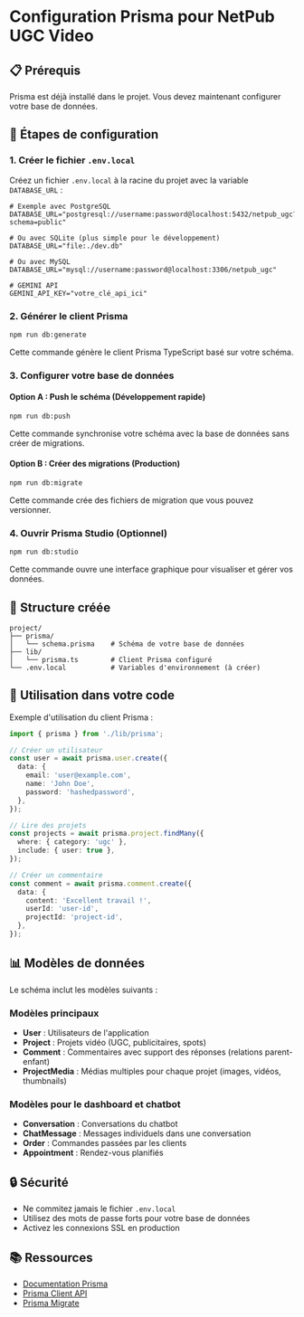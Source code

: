 # Configuration Prisma pour NetPub UGC Video

## 📋 Prérequis

Prisma est déjà installé dans le projet. Vous devez maintenant configurer votre base de données.

## 🚀 Étapes de configuration

### 1. Créer le fichier `.env.local`

Créez un fichier `.env.local` à la racine du projet avec la variable `DATABASE_URL` :

```env
# Exemple avec PostgreSQL
DATABASE_URL="postgresql://username:password@localhost:5432/netpub_ugc?schema=public"

# Ou avec SQLite (plus simple pour le développement)
DATABASE_URL="file:./dev.db"

# Ou avec MySQL
DATABASE_URL="mysql://username:password@localhost:3306/netpub_ugc"

# GEMINI API
GEMINI_API_KEY="votre_clé_api_ici"
```

### 2. Générer le client Prisma

```bash
npm run db:generate
```

Cette commande génère le client Prisma TypeScript basé sur votre schéma.

### 3. Configurer votre base de données

#### Option A : Push le schéma (Développement rapide)

```bash
npm run db:push
```

Cette commande synchronise votre schéma avec la base de données sans créer de migrations.

#### Option B : Créer des migrations (Production)

```bash
npm run db:migrate
```

Cette commande crée des fichiers de migration que vous pouvez versionner.

### 4. Ouvrir Prisma Studio (Optionnel)

```bash
npm run db:studio
```

Cette commande ouvre une interface graphique pour visualiser et gérer vos données.

## 📁 Structure créée

```
project/
├── prisma/
│   └── schema.prisma    # Schéma de votre base de données
├── lib/
│   └── prisma.ts        # Client Prisma configuré
└── .env.local           # Variables d'environnement (à créer)
```

## 🔧 Utilisation dans votre code

Exemple d'utilisation du client Prisma :

```typescript
import { prisma } from './lib/prisma';

// Créer un utilisateur
const user = await prisma.user.create({
  data: {
    email: 'user@example.com',
    name: 'John Doe',
    password: 'hashedpassword',
  },
});

// Lire des projets
const projects = await prisma.project.findMany({
  where: { category: 'ugc' },
  include: { user: true },
});

// Créer un commentaire
const comment = await prisma.comment.create({
  data: {
    content: 'Excellent travail !',
    userId: 'user-id',
    projectId: 'project-id',
  },
});
```

## 📊 Modèles de données

Le schéma inclut les modèles suivants :

### Modèles principaux

- **User** : Utilisateurs de l'application
- **Project** : Projets vidéo (UGC, publicitaires, spots)
- **Comment** : Commentaires avec support des réponses (relations parent-enfant)
- **ProjectMedia** : Médias multiples pour chaque projet (images, vidéos, thumbnails)

### Modèles pour le dashboard et chatbot

- **Conversation** : Conversations du chatbot
- **ChatMessage** : Messages individuels dans une conversation
- **Order** : Commandes passées par les clients
- **Appointment** : Rendez-vous planifiés

## 🔒 Sécurité

- Ne commitez jamais le fichier `.env.local`
- Utilisez des mots de passe forts pour votre base de données
- Activez les connexions SSL en production

## 📚 Ressources

- [Documentation Prisma](https://www.prisma.io/docs)
- [Prisma Client API](https://www.prisma.io/docs/reference/api-reference/prisma-client-reference)
- [Prisma Migrate](https://www.prisma.io/docs/guides/migrate)
